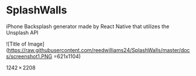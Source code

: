 # SplashWalls

iPhone Backsplash generator made by React Native that utilizes the Unsplash API

![Title of Image](https://raw.githubusercontent.com/reedwilliams24/SplashWalls/master/docs/screenshot1.PNG =621x1104)

1242 × 2208

